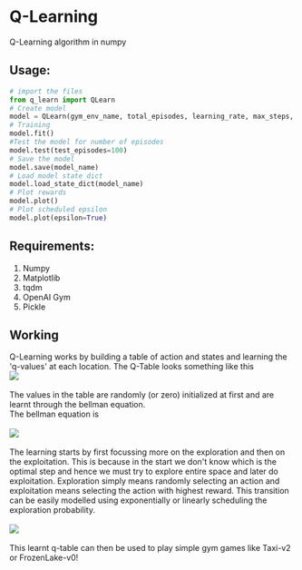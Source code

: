 # Q-Learning
Q-Learning algorithm in numpy

## Usage:
```python
# import the files
from q_learn import QLearn
# Create model
model = QLearn(gym_env_name, total_episodes, learning_rate, max_steps, discount_factor)
# Training
model.fit()
#Test the model for number of episodes
model.test(test_episodes=100)
# Save the model
model.save(model_name)
# Load model state dict
model.load_state_dict(model_name)
# Plot rewards
model.plot()
# Plot scheduled epsilon 
model.plot(epsilon=True)
```
## Requirements:
1. Numpy
2. Matplotlib
3. tqdm
4. OpenAI Gym
5. Pickle 

## Working
Q-Learning works by building a table of action and states and learning the 'q-values' at each location. The Q-Table looks something like this</br>
![](https://cdn-images-1.medium.com/max/1200/1*ut7-8VVa-TWC40_YAeqZ7Q.png)</br></br>
The values in the table are randomly (or zero) initialized at first and are learnt through the bellman equation.</br>
The bellman equation is</br></br>
![](https://cdn-images-1.medium.com/max/1500/1*jmcVWHHbzCxDc-irBy9JTw.png)</br></br>
The learning starts by first focussing more on the exploration and then on the exploitation. This is because in the start we don't know which is the optimal step and hence we must try to explore entire space and later do exploitation. Exploration simply means randomly selecting an action and exploitation means selecting the action with highest reward. This transition can be easily modelled using exponentially or linearly scheduling the exploration probability.</br></br>
![](https://cdn-images-1.medium.com/max/1200/1*9StLEbor62FUDSoRwxyJrg.png)</br></br>
This learnt q-table can then be used to play simple gym games like Taxi-v2 or FrozenLake-v0!
